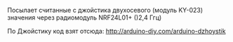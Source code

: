 Посылает считанные с джойстика двухосевого (модуль KY-023) значения через радиомодуль NRF24L01+ ()2,4 Ггц) 

По Джойстику код взят отсюда: http://arduino-diy.com/arduino-dzhoystik
